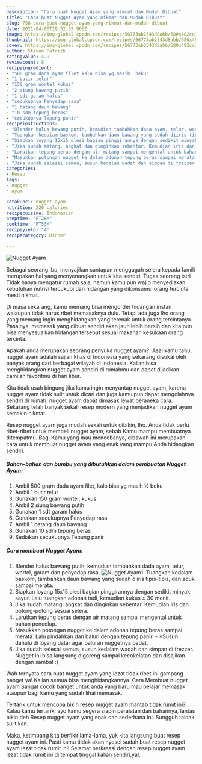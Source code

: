 ```yaml
---
description: "Cara buat Nugget Ayam yang nikmat dan Mudah Dibuat"
title: "Cara buat Nugget Ayam yang nikmat dan Mudah Dibuat"
slug: 758-cara-buat-nugget-ayam-yang-nikmat-dan-mudah-dibuat
date: 2021-04-06T19:52:55.966Z
image: https://img-global.cpcdn.com/recipes/56773ab2543d8abb/680x482cq70/nugget-ayam-foto-resep-utama.jpg
thumbnail: https://img-global.cpcdn.com/recipes/56773ab2543d8abb/680x482cq70/nugget-ayam-foto-resep-utama.jpg
cover: https://img-global.cpcdn.com/recipes/56773ab2543d8abb/680x482cq70/nugget-ayam-foto-resep-utama.jpg
author: Steven Patrick
ratingvalue: 4.9
reviewcount: 8
recipeingredient:
- "500 gram dada ayam filet kalo bisa yg masih  beku"
- "1 butir telur"
- "150 gram wortel kukus"
- "2 siung bawang putih"
- "1 sdt garam halus"
- "secukupnya Penyedap rasa"
- "1 batang daun bawang"
- "10 sdm tepung beras"
- "secukupnya Tepung panir"
recipeinstructions:
- "Blender halus bawang putih, kemudian tambahkan dada ayam, telur, wortel, garam dan penyedap rasa."
- "Tuangkan kedalam baskom, tambahkan daun bawang yang sudah diiris tipis-tipis, dan aduk sampai merata."
- "Siapkan loyang 15x15 olesi bagian pinggirannya dengan sedikit minyak sayur. Lalu tuangkan adonan tadi, kemudian kukus ± 30 menit."
- "Jika sudah matang, angkat dan dinginkan sebentar. Kemudian iris dan potong-potong sesuai selera."
- "Larutkan tepung beras dengan air matang sampai mengental untuk bahan pencelup."
- "Masukkan potongan nugget ke dalam adonan tepung beras sampai merata. Lalu pindahkan dan baluri dengan tepung panir. *Susun dahulu di loyang datar agar baluran nuggetnya padat."
- "Jika sudah selesai semua, susun kedalam wadah dan simpan di frezzer. Nugget ini bisa langsung digoreng sampai kecokelatan dan disajikan dengan sambal :)"
categories:
- Resep
tags:
- nugget
- ayam

katakunci: nugget ayam 
nutrition: 220 calories
recipecuisine: Indonesian
preptime: "PT28M"
cooktime: "PT53M"
recipeyield: "4"
recipecategory: Dinner

---
```



![Nugget Ayam](https://img-global.cpcdn.com/recipes/56773ab2543d8abb/680x482cq70/nugget-ayam-foto-resep-utama.jpg)

Sebagai seorang ibu, menyajikan santapan menggugah selera kepada famili merupakan hal yang menyenangkan untuk kita sendiri. Tugas seorang istri Tidak hanya mengatur rumah saja, namun kamu pun wajib menyediakan kebutuhan nutrisi tercukupi dan hidangan yang dikonsumsi orang tercinta mesti nikmat.

Di masa  sekarang, kamu memang bisa mengorder hidangan instan walaupun tidak harus ribet memasaknya dulu. Tetapi ada juga lho orang yang memang ingin menghidangkan yang terenak untuk orang tercintanya. Pasalnya, memasak yang dibuat sendiri akan jauh lebih bersih dan kita pun bisa menyesuaikan hidangan tersebut sesuai makanan kesukaan orang tercinta. 



Apakah anda merupakan seorang penyuka nugget ayam?. Asal kamu tahu, nugget ayam adalah sajian khas di Indonesia yang sekarang disukai oleh banyak orang dari berbagai wilayah di Indonesia. Kalian bisa menghidangkan nugget ayam sendiri di rumahmu dan dapat dijadikan camilan favoritmu di hari libur.

Kita tidak usah bingung jika kamu ingin menyantap nugget ayam, karena nugget ayam tidak sulit untuk dicari dan juga kamu pun dapat mengolahnya sendiri di rumah. nugget ayam dapat dimasak lewat beraneka cara. Sekarang telah banyak sekali resep modern yang menjadikan nugget ayam semakin nikmat.

Resep nugget ayam juga mudah sekali untuk dibikin, lho. Anda tidak perlu ribet-ribet untuk membeli nugget ayam, sebab Kamu mampu membuatnya ditempatmu. Bagi Kamu yang mau mencobanya, dibawah ini merupakan cara untuk membuat nugget ayam yang enak yang mampu Anda hidangkan sendiri.

<!--inarticleads1-->

##### Bahan-bahan dan bumbu yang dibutuhkan dalam pembuatan Nugget Ayam:

1. Ambil 500 gram dada ayam filet, kalo bisa yg masih ½ beku
1. Ambil 1 butir telur
1. Gunakan 150 gram wortel, kukus
1. Ambil 2 siung bawang putih
1. Gunakan 1 sdt garam halus
1. Gunakan secukupnya Penyedap rasa
1. Ambil 1 batang daun bawang
1. Gunakan 10 sdm tepung beras
1. Sediakan secukupnya Tepung panir




<!--inarticleads2-->

##### Cara membuat Nugget Ayam:

1. Blender halus bawang putih, kemudian tambahkan dada ayam, telur, wortel, garam dan penyedap rasa.
<img src="https://img-global.cpcdn.com/steps/73fadabb4ef86e3e/160x128cq70/nugget-ayam-langkah-memasak-1-foto.jpg" alt="Nugget Ayam">1. Tuangkan kedalam baskom, tambahkan daun bawang yang sudah diiris tipis-tipis, dan aduk sampai merata.
1. Siapkan loyang 15x15 olesi bagian pinggirannya dengan sedikit minyak sayur. Lalu tuangkan adonan tadi, kemudian kukus ± 30 menit.
1. Jika sudah matang, angkat dan dinginkan sebentar. Kemudian iris dan potong-potong sesuai selera.
1. Larutkan tepung beras dengan air matang sampai mengental untuk bahan pencelup.
1. Masukkan potongan nugget ke dalam adonan tepung beras sampai merata. Lalu pindahkan dan baluri dengan tepung panir. - *Susun dahulu di loyang datar agar baluran nuggetnya padat.
1. Jika sudah selesai semua, susun kedalam wadah dan simpan di frezzer. Nugget ini bisa langsung digoreng sampai kecokelatan dan disajikan dengan sambal :)




Wah ternyata cara buat nugget ayam yang lezat tidak ribet ini gampang banget ya! Kalian semua bisa menghidangkannya. Cara Membuat nugget ayam Sangat cocok banget untuk anda yang baru mau belajar memasak ataupun bagi kamu yang sudah lihai memasak.

Tertarik untuk mencoba bikin resep nugget ayam mantab tidak rumit ini? Kalau kamu tertarik, ayo kamu segera siapin peralatan dan bahannya, lantas bikin deh Resep nugget ayam yang enak dan sederhana ini. Sungguh taidak sulit kan. 

Maka, ketimbang kita berfikir lama-lama, yuk kita langsung buat resep nugget ayam ini. Pasti kamu tiidak akan nyesel sudah buat resep nugget ayam lezat tidak rumit ini! Selamat berkreasi dengan resep nugget ayam lezat tidak rumit ini di tempat tinggal kalian sendiri,ya!.

